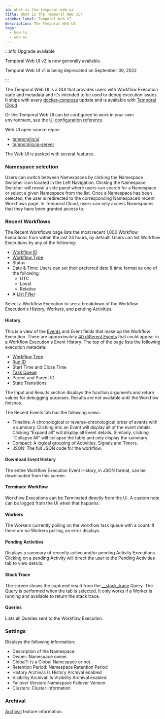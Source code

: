 ```yaml
---
id: what-is-the-temporal-web-ui
title: What is the Temporal Web UI?
sidebar_label: Temporal Web UI
description: The Temporal Web UI
tags:
  - how-to
  - web-ui
---
```


:::info Upgrade available

Temporal Web UI v2 is now generally available.

Temporal Web UI v1 is being deprecated on September 30, 2022

:::

The Temporal Web UI is a GUI that provides users with Workflow Execution state and metadata and it's intended to be used to debug execution issues.
It ships with every [docker-compose](/application-development-guide#docker-compose) update and is available with [Temporal Cloud](/cloud).

Or the Temporal Web UI can be configured to work in your own environment, see the [UI configuration reference](/references/ui-configuration)

Web UI open source repos:

- [temporalio/ui](https://github.com/temporalio/ui-server)
- [temporalio/ui-server](https://github.com/temporalio/ui)

The Web UI is packed with several features.

### Namespace selection

Users can switch between Namespaces by clicking the Namespace Switcher icon located in the Left Navigation.
Clicking the Namespace Switcher will reveal a side panel where users can search for a Namespace or select a given Namespace from the list.
Once a Namespace has been selected, the user is redirected to the corresponding Namespace’s recent Workflows page.
In Temporal Cloud, users can only access Namespaces that they have been granted access to.

### Recent Workflows

The Recent Workflows page lists the most recent 1,000 Workflow Executions from within the last 24 hours, by default. Users can list Workflow Executions by any of the following:

- [Workflow ID](/concepts/what-is-a-workflow-id)
- [Workflow Type](/concepts/what-is-a-workflow-type)
- Status
- Date & Time: Users can set their preferred date & time format as one of the following:
  - UTC
  - Local
  - Relative
- A [List Filter](/concepts/what-is-a-list-filter)

Select a Workflow Execution to see a breakdown of the Workflow Execution's History, Workers, and pending Activities.

#### History

This is a view of the [Events](/concepts/what-is-an-event) and Event fields that make up the Workflow Execution.
There are approximately [40 different Events](/references/events) that could appear in a Workflow Execution's Event History.
The top of the page lists the following execution metadata:

- [Workflow Type](/concepts/what-is-a-workflow-type)
- [Run ID](/concepts/what-is-a-run-id)
- Start Time and Close Time
- [Task Queue](/concepts/what-is-a-task-queue)
- Parent and Parent ID
- State Transitions

The Input and Results section displays the function arguments and return values for debugging purposes.
Results are not available until the Workflow finishes.

The Recent Events tab has the following views:

- Timeline: A chronological or reverse-chronological order of events with a summary.
  Clicking into an Event will display all of the event details.
  Clicking “Expand all” will display all Event details.
  Similarly, clicking “Collapse All” will collapse the table and only display the summary.
- Compact: A logical grouping of Activities, Signals and Timers.
- JSON: The full JSON code for the workflow.

#### Download Event History

The entire Workflow Execution Event History, in JSON format, can be downloaded from this screen.

#### Terminate Workflow

Workflow Executions can be Terminated directly from the UI.
A custom note can be logged from the UI when that happens.

#### Workers

The Workers currently polling on the workflow task queue with a count.
If there are no Workers polling, an error displays.

#### Pending Activities

Displays a summary of recently active and/or pending Activity Executions.
Clicking on a pending Activity will direct the user to the Pending Activities tab to view details.

#### Stack Trace

The screen shows the captured result from the [\_\_stack_trace](/workflows#stack-trace-query) Query.
The Query is performed when the tab is selected.
It only works if a Worker is running and available to return the stack trace.

#### Queries

Lists all Queries sent to the Workflow Execution.

### Settings

Displays the following information:

- Description of the Namespace.
- Owner: Namespace owner.
- Global?: Is a Global Namespace or not.
- Retention Period: Namespace Retention Period
- History Archival: Is History Archival enabled
- Visibility Archival: Is Visibility Archival enabled
- Failover Version: Namespace Failover Version
- Clusters: Cluster information

### Archival

[Archival](/concepts/what-is-archival) feature information.
